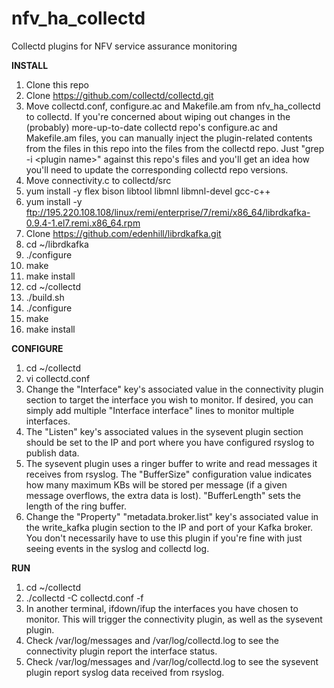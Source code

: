 # nfv_ha_collectd
Collectd plugins for NFV service assurance monitoring

**INSTALL**
1. Clone this repo
2. Clone https://github.com/collectd/collectd.git
3. Move collectd.conf, configure.ac and Makefile.am from nfv_ha_collectd to collectd.  If you're concerned about wiping out changes in the (probably) more-up-to-date collectd repo's configure.ac and Makefile.am files, you can manually inject the plugin-related contents from the files in this repo into the files from the collectd repo.  Just "grep -i &lt;plugin name&gt;" against this repo's files and you'll get an idea how you'll need to update the corresponding collectd repo versions.
4. Move connectivity.c to collectd/src
5. yum install -y flex bison libtool libmnl libmnl-devel gcc-c++
6. yum install -y ftp://195.220.108.108/linux/remi/enterprise/7/remi/x86_64/librdkafka-0.9.4-1.el7.remi.x86_64.rpm
7. Clone https://github.com/edenhill/librdkafka.git
8. cd ~/librdkafka
9. ./configure
10. make
11. make install
12. cd ~/collectd
13. ./build.sh
14. ./configure
15. make
16. make install

**CONFIGURE**
1. cd ~/collectd
2. vi collectd.conf
3. Change the "Interface" key's associated value in the connectivity plugin section to target the interface you wish to monitor.  If desired, you can simply add multiple "Interface interface" lines to monitor multiple interfaces.
4. The "Listen" key's associated values in the sysevent plugin section should be set to the IP and port where you have configured rsyslog to publish data.
5. The sysevent plugin uses a ringer buffer to write and read messages it receives from rsyslog.  The "BufferSize" configuration value indicates how many maximum KBs will be stored per message (if a given message overflows, the extra data is lost).  "BufferLength" sets the length of the ring buffer.
6. Change the "Property" "metadata.broker.list" key's associated value in the write_kafka plugin section to the IP and port of your Kafka broker.  You don't necessarily have to use this plugin if you're fine with just seeing events in the syslog and collectd log.

**RUN**
1. cd ~/collectd
2. ./collectd -C collectd.conf -f
3. In another terminal, ifdown/ifup the interfaces you have chosen to monitor.  This will trigger the connectivity plugin, as well as the sysevent plugin.
4. Check /var/log/messages and /var/log/collectd.log to see the connectivity plugin report the interface status.
5. Check /var/log/messages and /var/log/collectd.log to see the sysevent plugin report syslog data received from rsyslog.
